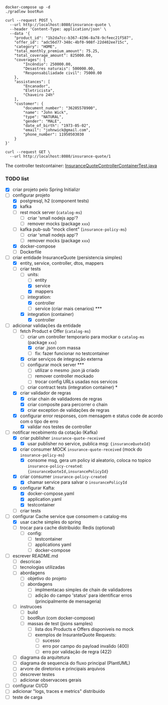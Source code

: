 
```
docker-compose up -d
./gradlew bootRun
```

```
curl --request POST \
  --url http://localhost:8080/insurance-quote \
  --header 'Content-Type: application/json' \
  --data '{
	"product_id": "1b2da7cc-b367-4196-8a78-9cfeec21f587",
	"offer_id": "adc56d77-348c-4bf0-908f-22d402ee715c",
	"category": "HOME",
	"total_monthly_premium_amount": 75.25,
	"total_coverage_amount": 825000.00,
	"coverages": {
		"Incêndio": 250000.00,
		"Desastres naturais": 500000.00,
		"Responsabiliadade civil": 75000.00
	},
	"assistances": [
		"Encanador",
		"Eletricista",
		"Chaveiro 24h"
	],
	"customer": {
		"document_number": "36205578900",
		"name": "John Wick",
		"type": "NATURAL",
		"gender": "MALE",
		"date_of_birth": "1973-05-02",
		"email": "johnwick@gmail.com",
		"phone_number": 11950503030
	}
}'

curl --request GET \
  --url http://localhost:8080/insurance-quote/1
```

The controller testcontainer: [InsuranceQuoteControllerContainerTest.java](https://github.com/rkuroki/insurance-quote-ms/blob/main/src/test/java/com/insurance/insurancequote/controller/InsuranceQuoteControllerContainerTest.java)

### TODO list

- [x] criar projeto pelo Spring Initializr
- [ ] configurar projeto
    - [x] postgresql, h2 (component tests)
    - [x] kafka
    - [ ] rest mock server (`catalog-ms`)
        - [ ] criar 'small nodejs app'?
        - [ ] remover mocks (package `xxx`)
    - [ ] kafka pub-sub "mock client" (`insurance-policy-ms`)
        - [ ] criar 'small nodejs app'?
        - [ ] remover mocks (package `xxx`)
    - [x] docker-compose
    - [ ] Dockerfile
- [ ] criar entidade InsuranceQuote (persistencia simples)
    - [x] entity, service, controller, dtos, mappers
    - [ ] criar tests
        - [ ] units:
            - [ ] entity
            - [x] service
            - [x] mappers
        - [ ] integration:
            - [X] controller
            - [ ] service (criar mais cenarios) ***
        - [x] integration (container)
            - [x] controller
- [ ] adicionar validações da entidade
    - [ ] fetch Product e Offer (`catalog-ms`)
        - [ ] criar um controller temporario para mockar o `catalog-ms` (package `xxx`)
            - [x] criar .json com massa
            - [ ] fix: fazer funcionar no testcontainer
        - [x] criar serviços de integração externa
        - [ ] configurar mock server ***
            - [ ] utilizar o mesmo .json já criado
            - [ ] remover controller mockado
            - [ ] trocar config URLs usadas nos servicos
        - [ ] criar contract tests (integration container) *
    - [x] criar validador de regras
        - [x] criar chain de validadores de regras
        - [x] criar composite para percorrer o chain
        - [x] criar exception de validações de regras
    - [x] configurar error responses, com mensagem e status code de acordo com o tipo de erro
        - [x] validar nos testes de controller
- [ ] notificar recebimento da cotação (Kafka)
    - [x] criar publisher `insurance-quote-received`
        - [x] usar publisher no service, publica msg: `{insuranceQuoteId}`
    - [x] criar consumer MOCK `insurance-quote-received` (mock do `insurance-policy-ms`)
        - [x] consome msg, gera um policy id aleatorio, coloca no topico `insurance-policy-created`:
          `{insuranceQuoteId,insurancePolicyId}`
    - [x] criar consumer `insurance-policy-created`
        - [x] chamar service para salvar o `insurancePolicyId`
    - [x] configurar Kafta:
        - [x] docker-compose.yaml
        - [x] application.yaml
        - [x] testcontainer
    - [ ] criar tests
- [ ] configurar Cache service que consomem o catalog-ms
    - [x] usar cache simples do spring
    - [ ] trocar para cache distribuido: Redis (optional)
        - [ ] config:
            - [ ] testcontainer
            - [ ] applications yaml
            - [ ] docker-compose

- [ ] escrever README.md
    - [ ] descricao
    - [ ] tecnologias utilizadas
    - [ ] abordagens
        - [ ] objetivo do projeto
        - [ ] abordagens
            - [ ] implmentacao simples de chain de validadores
            - [ ] adição do campo 'status' para identificar erros (principalmente de mensageria)
    - [ ] instrucoes
        - [ ] build
        - [ ] bootRun (com docker-compose)
        - [ ] massas de test (jsons samples)
            - [ ] lista dos Products e Offers disponiveis no mock
            - [ ] exemplos de InsuranteQuote Requests:
                - [ ] sucesso
                - [ ] erro por campo do payload invalido (400)
                - [ ] erro por validação de regra (422)
    - [ ] diagrama da arquitetura
    - [ ] diagrama de sequencia do fluxo principal (PlantUML)
    - [ ] arvore de diretorios e principais arquivos
    - [ ] descrever testes
    - [ ] adicionar observacoes gerais
- [ ] configurar CI/CD
- [ ] adicionar "logs, traces e metrics" distribuido
- [ ] teste de carga
